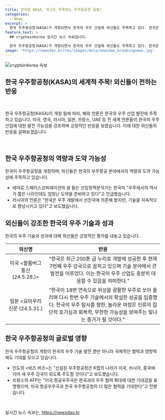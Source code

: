 ```yaml
---
title: 한국판 NASA, 외신도 주목하는 우주항공청 출범!
categories:
  - News
excerpt: >
  한국 우주항공청(KASA)가 개청되면서 한국의 우주 산업에 외신들도 주목하고 있다. 한국은 이미 우주 산업에 대한 역량을 갖췄다는 평가를 받고 있으며, 공공누리 제4유형에 따른 뉴스자료의 활용이 가능하다. 다양한 외신에서는 한국이 우주 탐사에서의 성공과 협력을 통해 우주 강국으로 발전할 것이라고 기대하고 있으며, 우주항공청이 한국을 본격적인 우주 경제 강국으로 이끄는 디딤돌이 될 것으로 기대하고 있다.
feature_text: >
  ## cryptoinkorea 실시간 뉴스 속보입니다.

  한국 우주항공청(KASA)가 개청되면서 한국의 우주 산업에 외신들도 주목하고 있다. 한국은 이미 우주 산업에 대한 역량을 갖췄다는 평가를 받고 있으며, 공공누리 제4유형에 따른 뉴스자료의 활용이 가능하다. 다양한 외신에서는 한국이 우주 탐사에서의 성공과 협력을 통해 우주 강국으로 발전할 것이라고 기대하고 있으며, 우주항공청이 한국을 본격적인 우주 경제 강국으로 이끄는 디딤돌이 될 것으로 기대하고 있다.
image: 'https://newsdao.kr/res/images/meta/newsdao_breakingnews.jpg'
---
```


<p><img src="https://newsdao.kr/res/images/meta/newsdao_breakingnews.jpg" alt="cryptoinkorea 속보" /></p>

<h2 data-ke-size="size26">한국 우주항공청(KASA)의 세계적 주목! 외신들이 전하는 반응</h2>

<p data-ke-size="size16">&nbsp;</p>

<p>한국 우주항공청(KASA)이 개청 됨에 따라, 해외 언론은 한국의 우주 산업 발전에 주목하고 있습니다. 미국, 영국, 러시아, 일본, 프랑스, UAE 등 전 세계 언론들이 한국의 우주 산업에 대한 발전 가능성을 강조하며 긍정적인 반응을 보였습니다. 이에 대한 외신들의 반응을 살펴보겠습니다.</p>

<p data-ke-size="size16">&nbsp;</p>

<h2 data-ke-size="size24">한국 우주항공청의 역량과 도약 가능성</h2>

<p data-ke-size="size16">한국이 우주항공청을 개청하며, 외신들은 한국의 우주항공 분야에서의 역량과 도약 가능성에 주목하고 있습니다.</p>

<ul>
<li>에어로 스페이스코퍼레이션의 샘 윌슨 선임정책분석가는 한국이 "우주에서의 역사가 짧은 나라인데도 엄청난 도약을 준비하고 있다"고 언급했습니다.</li>
<li>러시아의 언론은 "한국은 우주 개발에서 선진국에 의존해 왔지만, 기술을 지속적으로 향상시키고 있다"고 보도했습니다.</li>
</ul>

<h2 data-ke-size="size24">외신들이 강조한 한국의 우주 기술과 성과</h2>

<p data-ke-size="size16">한국의 우주 기술과 성과에 대해 외신들은 긍정적인 평가를 내놓고 있습니다.</p>

<table>
<thead>
<tr>
<th style="text-align: center;">외신명</th>
<th style="text-align: center;">반응</th>
</tr>
</thead>
<tbody>
<tr>
<td style="text-align: center;">미국 <블룸버그 통신 (24.5.28.)></td>
<td style="text-align: center;">"한국은 최근 200톤 급 누리호 개발에 성공한 후 현재 7번째 우주 강국으로 꼽히고 있으며 기술 분야에서 큰 발전을 이루었다. 이는 한국이 우주 산업도 충분히 대응할 수 있음을 의미한다."</td>
</tr>
<tr>
<td style="text-align: center;">일본 <요미우리신문 (24.5.31.)</td>
<td style="text-align: center;">"한국이 18번 연속으로 위성을 광활한 우주로 쏘아 올리며 다시 한번 우주 기술에서의 확실한 성공을 입증했다. 한국의 우주 탐사를 향한, 놀라운 여정은 인류의 집단적 호기심과 회복력, 무한한 가능성을 보여주는 빛나는 증거가 될 것이다."</td>
</tr>
</tbody>
</table>

<h2 data-ke-size="size24">한국 우주항공청의 글로벌 영향</h2>

<p data-ke-size="size16">한국 우주항공청의 개청이 한국의 우주 기술 발전 뿐만 아니라 국제적인 협력과 영향력에도 기대를 모으고 있습니다.</p>

<ul>
<li>인도의 <비즈 버즈>는 "신설된 우주항공청은 K팝의 나라가 미국, 러시아, 중국에 이어 새 우주 강국이 되도록 주도할 것이다"고 보도했습니다.</li>
<li>프랑스의 AFP는 "미국 항공우주국은 한국과의 우주 협력 확대에 대한 기대감을 표명했으며, 미국 항공우주국과 한국 우주항공청의 더 많은 협력을 기대한다"고 전했습니다.</li>
</ul>

<p data-ke-size="size16">&nbsp;</p>
실시간 뉴스 속보는, <a href="https://newsdao.kr" rel="dofollow">https://newsdao.kr</a>


